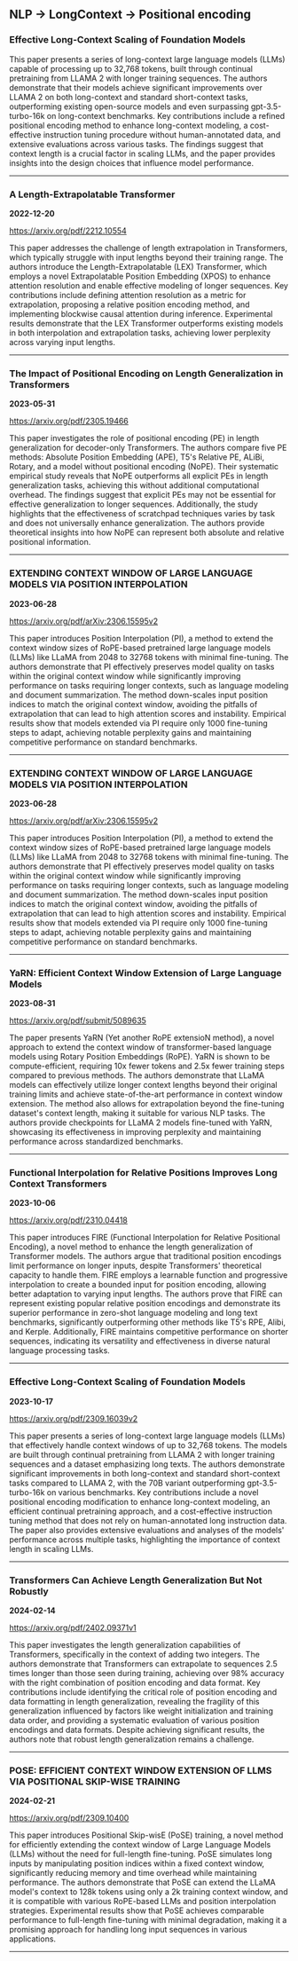 ## NLP -> LongContext -> Positional encoding



### Effective Long-Context Scaling of Foundation Models

This paper presents a series of long-context large language models (LLMs) capable of processing up to 32,768 tokens, built through continual pretraining from LLAMA 2 with longer training sequences. The authors demonstrate that their models achieve significant improvements over LLAMA 2 on both long-context and standard short-context tasks, outperforming existing open-source models and even surpassing gpt-3.5-turbo-16k on long-context benchmarks. Key contributions include a refined positional encoding method to enhance long-context modeling, a cost-effective instruction tuning procedure without human-annotated data, and extensive evaluations across various tasks. The findings suggest that context length is a crucial factor in scaling LLMs, and the paper provides insights into the design choices that influence model performance.

---

### A Length-Extrapolatable Transformer

**2022-12-20**

https://arxiv.org/pdf/2212.10554

This paper addresses the challenge of length extrapolation in Transformers, which typically struggle with input lengths beyond their training range. The authors introduce the Length-Extrapolatable (LEX) Transformer, which employs a novel Extrapolatable Position Embedding (XPOS) to enhance attention resolution and enable effective modeling of longer sequences. Key contributions include defining attention resolution as a metric for extrapolation, proposing a relative position encoding method, and implementing blockwise causal attention during inference. Experimental results demonstrate that the LEX Transformer outperforms existing models in both interpolation and extrapolation tasks, achieving lower perplexity across varying input lengths.

---

### The Impact of Positional Encoding on Length Generalization in Transformers

**2023-05-31**

https://arxiv.org/pdf/2305.19466

This paper investigates the role of positional encoding (PE) in length generalization for decoder-only Transformers. The authors compare five PE methods: Absolute Position Embedding (APE), T5's Relative PE, ALiBi, Rotary, and a model without positional encoding (NoPE). Their systematic empirical study reveals that NoPE outperforms all explicit PEs in length generalization tasks, achieving this without additional computational overhead. The findings suggest that explicit PEs may not be essential for effective generalization to longer sequences. Additionally, the study highlights that the effectiveness of scratchpad techniques varies by task and does not universally enhance generalization. The authors provide theoretical insights into how NoPE can represent both absolute and relative positional information.

---

### EXTENDING CONTEXT WINDOW OF LARGE LANGUAGE MODELS VIA POSITION INTERPOLATION

**2023-06-28**

https://arxiv.org/pdf/arXiv:2306.15595v2

This paper introduces Position Interpolation (PI), a method to extend the context window sizes of RoPE-based pretrained large language models (LLMs) like LLaMA from 2048 to 32768 tokens with minimal fine-tuning. The authors demonstrate that PI effectively preserves model quality on tasks within the original context window while significantly improving performance on tasks requiring longer contexts, such as language modeling and document summarization. The method down-scales input position indices to match the original context window, avoiding the pitfalls of extrapolation that can lead to high attention scores and instability. Empirical results show that models extended via PI require only 1000 fine-tuning steps to adapt, achieving notable perplexity gains and maintaining competitive performance on standard benchmarks.

---

### EXTENDING CONTEXT WINDOW OF LARGE LANGUAGE MODELS VIA POSITION INTERPOLATION

**2023-06-28**

https://arxiv.org/pdf/arXiv:2306.15595v2

This paper introduces Position Interpolation (PI), a method to extend the context window sizes of RoPE-based pretrained large language models (LLMs) like LLaMA from 2048 to 32768 tokens with minimal fine-tuning. The authors demonstrate that PI effectively preserves model quality on tasks within the original context window while significantly improving performance on tasks requiring longer contexts, such as language modeling and document summarization. The method down-scales input position indices to match the original context window, avoiding the pitfalls of extrapolation that can lead to high attention scores and instability. Empirical results show that models extended via PI require only 1000 fine-tuning steps to adapt, achieving notable perplexity gains and maintaining competitive performance on standard benchmarks.

---

### YaRN: Efficient Context Window Extension of Large Language Models

**2023-08-31**

https://arxiv.org/pdf/submit/5089635

The paper presents YaRN (Yet another RoPE extensioN method), a novel approach to extend the context window of transformer-based language models using Rotary Position Embeddings (RoPE). YaRN is shown to be compute-efficient, requiring 10x fewer tokens and 2.5x fewer training steps compared to previous methods. The authors demonstrate that LLaMA models can effectively utilize longer context lengths beyond their original training limits and achieve state-of-the-art performance in context window extension. The method also allows for extrapolation beyond the fine-tuning dataset's context length, making it suitable for various NLP tasks. The authors provide checkpoints for LLaMA 2 models fine-tuned with YaRN, showcasing its effectiveness in improving perplexity and maintaining performance across standardized benchmarks.

---

### Functional Interpolation for Relative Positions Improves Long Context Transformers

**2023-10-06**

https://arxiv.org/pdf/2310.04418

This paper introduces FIRE (Functional Interpolation for Relative Positional Encoding), a novel method to enhance the length generalization of Transformer models. The authors argue that traditional position encodings limit performance on longer inputs, despite Transformers' theoretical capacity to handle them. FIRE employs a learnable function and progressive interpolation to create a bounded input for position encoding, allowing better adaptation to varying input lengths. The authors prove that FIRE can represent existing popular relative position encodings and demonstrate its superior performance in zero-shot language modeling and long text benchmarks, significantly outperforming other methods like T5's RPE, Alibi, and Kerple. Additionally, FIRE maintains competitive performance on shorter sequences, indicating its versatility and effectiveness in diverse natural language processing tasks.

---

### Effective Long-Context Scaling of Foundation Models

**2023-10-17**

https://arxiv.org/pdf/2309.16039v2

This paper presents a series of long-context large language models (LLMs) that effectively handle context windows of up to 32,768 tokens. The models are built through continual pretraining from LLAMA 2 with longer training sequences and a dataset emphasizing long texts. The authors demonstrate significant improvements in both long-context and standard short-context tasks compared to LLAMA 2, with the 70B variant outperforming gpt-3.5-turbo-16k on various benchmarks. Key contributions include a novel positional encoding modification to enhance long-context modeling, an efficient continual pretraining approach, and a cost-effective instruction tuning method that does not rely on human-annotated long instruction data. The paper also provides extensive evaluations and analyses of the models' performance across multiple tasks, highlighting the importance of context length in scaling LLMs.

---

### Transformers Can Achieve Length Generalization But Not Robustly

**2024-02-14**

https://arxiv.org/pdf/2402.09371v1

This paper investigates the length generalization capabilities of Transformers, specifically in the context of adding two integers. The authors demonstrate that Transformers can extrapolate to sequences 2.5 times longer than those seen during training, achieving over 98% accuracy with the right combination of position encoding and data format. Key contributions include identifying the critical role of position encoding and data formatting in length generalization, revealing the fragility of this generalization influenced by factors like weight initialization and training data order, and providing a systematic evaluation of various position encodings and data formats. Despite achieving significant results, the authors note that robust length generalization remains a challenge.

---

### POSE: EFFICIENT CONTEXT WINDOW EXTENSION OF LLMS VIA POSITIONAL SKIP-WISE TRAINING

**2024-02-21**

https://arxiv.org/pdf/2309.10400

This paper introduces Positional Skip-wisE (PoSE) training, a novel method for efficiently extending the context window of Large Language Models (LLMs) without the need for full-length fine-tuning. PoSE simulates long inputs by manipulating position indices within a fixed context window, significantly reducing memory and time overhead while maintaining performance. The authors demonstrate that PoSE can extend the LLaMA model's context to 128k tokens using only a 2k training context window, and it is compatible with various RoPE-based LLMs and position interpolation strategies. Experimental results show that PoSE achieves comparable performance to full-length fine-tuning with minimal degradation, making it a promising approach for handling long input sequences in various applications.

---